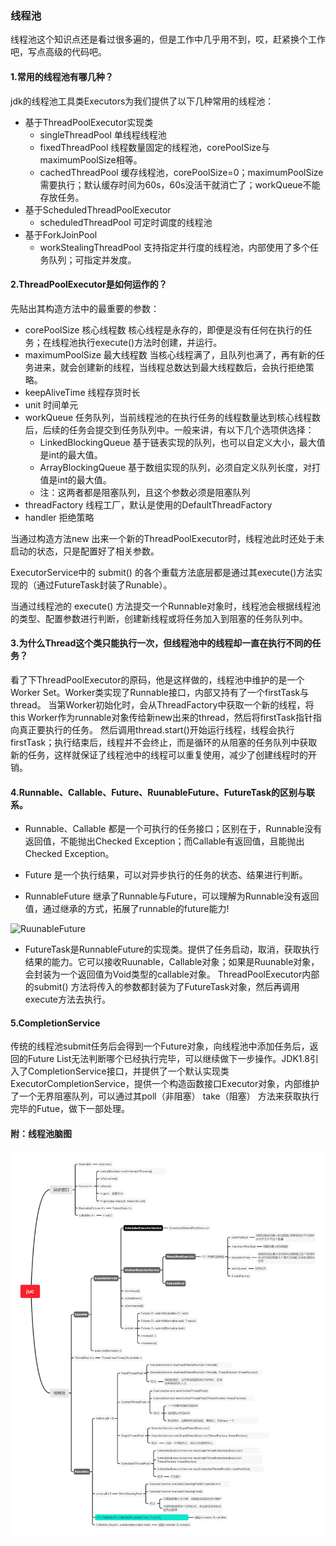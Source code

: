 ### 线程池

线程池这个知识点还是看过很多遍的，但是工作中几乎用不到，哎，赶紧换个工作吧，写点高级的代码吧。





#### 1.常用的线程池有哪几种？  

jdk的线程池工具类Executors为我们提供了以下几种常用的线程池：  

* 基于ThreadPoolExecutor实现类
  * singleThreadPool  单线程线程池
  * fixedThreadPool    线程数量固定的线程池，corePoolSize与maximumPoolSize相等。
  * cachedThreadPool 缓存线程池，corePoolSize=0；maximumPoolSize需要执行；默认缓存时间为60s，60s没活干就消亡了；workQueue不能存放任务。
* 基于ScheduledThreadPoolExecutor
  * scheduledThreadPool 可定时调度的线程池
* 基于ForkJoinPool
  * workStealingThreadPool 支持指定并行度的线程池，内部使用了多个任务队列；可指定并发度。

#### 2.ThreadPoolExecutor是如何运作的？  

先贴出其构造方法中的最重要的参数：  

* corePoolSize  核心线程数 核心线程是永存的，即便是没有任何在执行的任务；在线程池执行execute()方法时创建，并运行。
* maximumPoolSize 最大线程数 当核心线程满了，且队列也满了，再有新的任务进来，就会创建新的线程，当线程总数达到最大线程数后，会执行拒绝策略。
* keepAliveTime 线程存货时长
* unit  时间单元
* workQueue 任务队列，当前线程池的在执行任务的线程数量达到核心线程数后，后续的任务会提交到任务队列中。一般来讲，有以下几个选项供选择：
  * LinkedBlockingQueue 基于链表实现的队列，也可以自定义大小，最大值是int的最大值。
  * ArrayBlockingQueue  基于数组实现的队列，必须自定义队列长度，对打值是int的最大值。
  * 注：这两者都是阻塞队列，且这个参数必须是阻塞队列
* threadFactory 线程工厂，默认是使用的DefaultThreadFactory
* handler 拒绝策略  

当通过构造方法new 出来一个新的ThreadPoolExecutor时，线程池此时还处于未启动的状态，只是配置好了相关参数。    

ExecutorService中的 submit() 的各个重载方法底层都是通过其execute()方法实现的（通过FutureTask封装了Runable）。  

当通过线程池的 execute() 方法提交一个Runnable对象时，线程池会根据线程池的类型、配置参数进行判断，创建新线程或将任务加入到阻塞的任务队列中。  

#### 3.为什么Thread这个类只能执行一次，但线程池中的线程却一直在执行不同的任务？  

看了下ThreadPoolExecutor的原码，他是这样做的，线程池中维护的是一个Worker Set。Worker类实现了Runnable接口，内部又持有了一个firstTask与thread。
当第Worker初始化时，会从ThreadFactory中获取一个新的线程，将this Worker作为runnable对象传给新new出来的thread，然后将firstTask指针指向真正要执行的任务。
然后调用thread.start()开始运行线程，线程会执行firstTask；执行结束后，线程并不会终止，而是循环的从阻塞的任务队列中获取新的任务，这样就保证了线程池中的线程可以重复使用，减少了创建线程时的开销。    

#### 4.Runnable、Callable、Future、RuunableFuture、FutureTask的区别与联系。  

* Runnable、Callable 都是一个可执行的任务接口；区别在于，Runnable没有返回值，不能抛出Checked Exception；而Callable有返回值，且能抛出Checked Exception。  

* Future 是一个执行结果，可以对异步执行的任务的状态、结果进行判断。  

* RunnableFuture 继承了Runnable与Future，可以理解为Runnable没有返回值，通过继承的方式，拓展了runnable的future能力!  

![RuunableFuture](S:/workspace/ideaworkspace/demos/demo-threadpool/src/main/resources/RunnableFuture.jpg)  

* FutureTask是RunnableFuture的实现类。提供了任务启动，取消，获取执行结果的能力。它可以接收Ruunable，Callable对象；如果是Ruunable对象，会封装为一个返回值为Void类型的callable对象。
  ThreadPoolExecutor内部的submit() 方法将传入的参数都封装为了FutureTask对象，然后再调用execute方法去执行。

#### 5.CompletionService

传统的线程池submit任务后会得到一个Future对象，向线程池中添加任务后，返回的Future List无法判断哪个已经执行完毕，可以继续做下一步操作。JDK1.8引入了CompletionService接口，并提供了一个默认实现类ExecutorCompletionService，提供一个构造函数接口Executor对象，内部维护了一个无界阻塞队列，可以通过其poll（非阻塞） take（阻塞） 方法来获取执行完毕的Futue，做下一部处理。







#### 附：线程池脑图

![线程池，看不到请翻墙](./1.png)